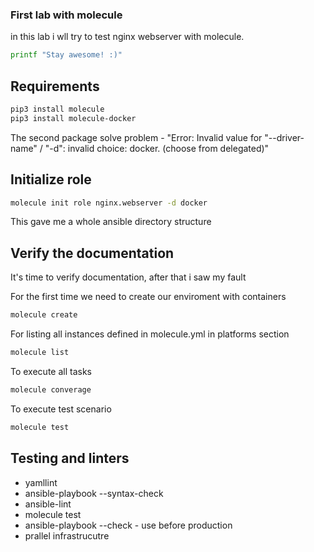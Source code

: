 ### First lab with molecule
in this lab i wll try to test nginx webserver with molecule. 

```bash
printf "Stay awesome! :)"
```

## Requirements
```bash
pip3 install molecule
pip3 install molecule-docker
```
The second package solve problem - "Error: Invalid value for "--driver-name" / "-d": invalid choice: docker. (choose from delegated)"

## Initialize role

```bash
molecule init role nginx.webserver -d docker
```

This gave me a whole ansible directory structure

## Verify the documentation
It's time to verify documentation, after that i saw my fault

For the first time we need to create our enviroment with containers
```bash
molecule create
```
For listing all instances defined in molecule.yml in platforms section
```bash
molecule list
```
To execute all tasks 
```bash
molecule converage
```

To execute test scenario
```bash
molecule test
```

## Testing and linters

* yamllint
* ansible-playbook --syntax-check
* ansible-lint
* molecule test
* ansible-playbook --check - use before production
* prallel infrastrucutre